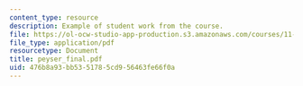 ```yaml
---
content_type: resource
description: Example of student work from the course.
file: https://ol-ocw-studio-app-production.s3.amazonaws.com/courses/11-942-use-of-joint-fact-finding-in-science-intensive-policy-disputes-part-ii-spring-2004/476b8a93bb5351785cd956463fe66f0a_peyser_final.pdf
file_type: application/pdf
resourcetype: Document
title: peyser_final.pdf
uid: 476b8a93-bb53-5178-5cd9-56463fe66f0a
---
```

